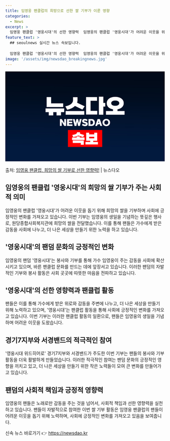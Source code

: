 ```yaml
---
title: 임영웅 팬클럽의 희망으로 선한 쌀 기부가 이룬 영향
categories:
  - News
excerpt: >
  임영웅 팬클럽 '영웅시대'의 선한 영향력  임영웅의 팬클럽 '영웅시대'가 어려운 이웃을 위한 쌀 기부로 따뜻…
feature_text: >
  ## seoulnews 실시간 뉴스 속보입니다.

  임영웅 팬클럽 '영웅시대'의 선한 영향력  임영웅의 팬클럽 '영웅시대'가 어려운 이웃을 위한 쌀 기부로 따뜻…
image: '/assets/img/newsdao_breakingnews.jpg'
---
```


![뉴스다오 속보](/assets/img/newsdao_breakingnews.jpg)

<p>출처: <a href="https://newsdao.kr/4400" rel="dofollow">임영웅 팬클럽, 희망의 쌀 기부로 선한 영향력!</a> | 뉴스다오</p>

<h2 data-ke-size="size26">임영웅의 팬클럽 '영웅시대'의 희망의 쌀 기부가 주는 사회적 의미</h2>
임영웅의 팬클럽 '영웅시대'가 어려운 이웃을 돕기 위해 희망의 쌀을 기부하며 사회에 긍정적인 변화를 가져오고 있습니다. 이번 기부는 임영웅의 생일을 기념하는 뜻깊은 행사로, 원당종합사회복지관에 희망의 쌀을 전달했습니다. 이를 통해 팬들은 가수에게 받은 감동을 사회에 나누고, 더 나은 세상을 만들기 위한 노력을 하고 있습니다.

<h2 data-ke-size="size26">'영웅시대'의 팬덤 문화의 긍정적인 변화</h2>
임영웅의 팬덤 '영웅시대'는 봉사와 기부를 통해 가수 임영웅이 주는 감동을 사회에 확산시키고 있으며, 바른 팬클럽 문화를 만드는 데에 앞장서고 있습니다. 이러한 팬덤의 자발적인 기부와 봉사 활동은 사회 곳곳에 따뜻한 마음을 전파하고 있습니다.

<h2 data-ke-size="size26">'영웅시대'의 선한 영향력과 팬클럽 활동</h2>
팬들은 이를 통해 가수에게 받은 위로와 감동을 주변에 나누고, 더 나은 세상을 만들기 위해 노력하고 있으며, '영웅시대'는 팬클럽 활동을 통해 사회에 긍정적인 변화를 가져오고 있습니다. 이번 기부는 이러한 팬클럽 활동의 일환으로, 팬들은 임영웅의 생일을 기념하며 어려운 이웃을 도왔습니다.

<h2 data-ke-size="size26">경기7지부와 서경밴드의 적극적인 참여</h2>
'영웅시대 위드히어로' 경기7지부와 서경밴드가 주도한 이번 기부는 팬들의 봉사와 기부 활동을 더욱 활발하게 만들었습니다. 이러한 적극적인 참여는 팬덤 문화의 긍정적인 영향을 끼치고 있고, 더 나은 세상을 만들기 위한 작은 노력들이 모여 큰 변화를 만들어가고 있습니다.

<h2 data-ke-size="size26">팬덤의 사회적 책임과 긍정적 영향력</h2>
임영웅의 팬들은 노래로만 감동을 주는 것을 넘어서, 사회적 책임과 선한 영향력을 실천하고 있습니다. 팬들이 자발적으로 참여한 이번 쌀 기부 활동은 임영웅 팬클럽의 팬들이 어려운 이웃을 돕기 위해 노력하며, 사회에 긍정적인 변화를 가져오고 있음을 보여줍니다. 

신속 뉴스 바로가기 👉 <a href="https://newsdao.kr" rel="dofollow">https://newsdao.kr</a>


